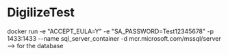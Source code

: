 # DigilizeTest

docker run -e "ACCEPT_EULA=Y" -e "SA_PASSWORD=Test12345678" -p 1433:1433 --name sql_server_container -d mcr.microsoft.com/mssql/server --> for the database